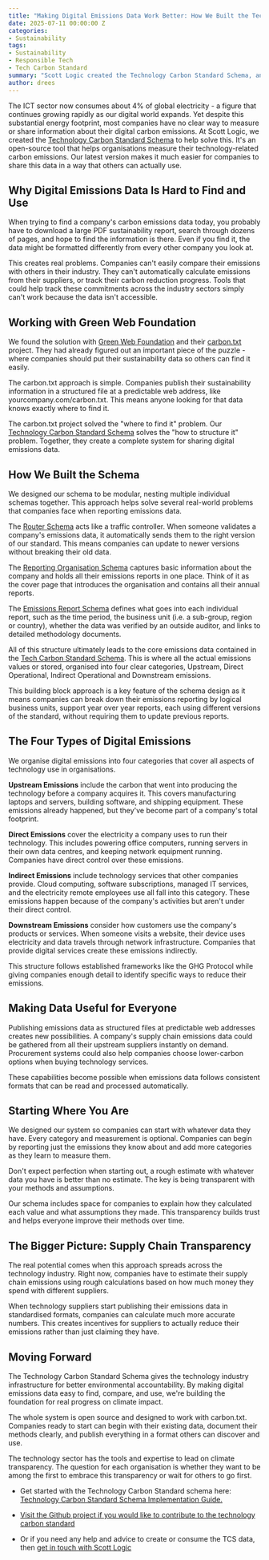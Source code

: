 ```yaml
---
title: "Making Digital Emissions Data Work Better: How We Built the Technology Carbon Standard Schema"
date: 2025-07-11 00:00:00 Z
categories:
- Sustainability
tags:
- Sustainability
- Responsible Tech
- Tech Carbon Standard
summary: "Scott Logic created the Technology Carbon Standard Schema, an open-source tool that helps companies measure and share their digital carbon emissions data. With the ICT sector consuming 4% of global electricity, most organisations lack standardised ways to track their technology-related carbon footprint. The schema provides a structured format for measuring and exchanging this data between companies."
author: drees
---
```


The ICT sector now consumes about 4% of global electricity - a figure that continues growing rapidly as our digital world expands. Yet despite this substantial energy footprint, most companies have no clear way to measure or share information about their digital carbon emissions.
At Scott Logic, we created the [Technology Carbon Standard Schema](https://www.techcarbonstandard.org/schemas/implementation-guide) to help solve this. It's an open-source tool that helps organisations measure their technology-related carbon emissions. Our latest version makes it much easier for companies to share this data in a way that others can actually use.


## Why Digital Emissions Data Is Hard to Find and Use

When trying to find a company's carbon emissions data today, you probably have to download a large PDF sustainability report, search through dozens of pages, and hope to find the information is there. Even if you find it, the data might be formatted differently from every other company you look at.

This creates real problems. Companies can't easily compare their emissions with others in their industry. They can't automatically calculate emissions from their suppliers, or track their carbon reduction progress. Tools that could help track these commitments across the industry sectors simply can't work because the data isn't accessible.


## Working with Green Web Foundation

We found the solution with [Green Web Foundation](https://www.thegreenwebfoundation.org/) and their [carbon.txt](https://carbontxt.org/) project. They had already figured out an important piece of the puzzle - where companies should put their sustainability data so others can find it easily.

The carbon.txt approach is simple. Companies publish their sustainability information in a structured file at a predictable web address, like yourcompany.com/carbon.txt. This means anyone looking for that data knows exactly where to find it.

The carbon.txt project solved the "where to find it" problem. Our [Technology Carbon Standard Schema](https://www.techcarbonstandard.org/schemas/implementation-guide) solves the "how to structure it" problem. Together, they create a complete system for sharing digital emissions data.


## How We Built the Schema

We designed our schema to be modular, nesting multiple individual schemas together. This approach helps solve several real-world problems that companies face when reporting emissions data.

The [Router Schema](https://www.techcarbonstandard.org/schemas/router/) acts like a traffic controller. When someone validates a company's emissions data, it automatically sends them to the right version of our standard. This means companies can update to newer versions without breaking their old data.

The [Reporting Organisation Schema](https://www.techcarbonstandard.org/schemas/reporting-organisation/v0-1-0) captures basic information about the company and holds all their emissions reports in one place. Think of it as the cover page that introduces the organisation and contains all their annual reports.

The [Emissions Report Schema](https://www.techcarbonstandard.org/schemas/emissions-report/v0-0-1) defines what goes into each individual report,  such as the time period, the business unit (i.e. a sub-group, region or country), whether the data was verified by an outside auditor, and links to detailed methodology documents.

All of this structure ultimately leads to the core emissions data contained in the [Tech Carbon Standard Schema](https://www.techcarbonstandard.org/schemas/tech-carbon-standard/v0-0-1). This is where all the actual emissions values or stored, organised into four clear categories, Upstream, Direct Operational, Indirect Operational and Downstream emissions.

This building block approach is a key feature of the schema design as it means companies can break down their emissions reporting by logical business units, support year over year reports,  each using different versions of the standard, without requiring them to update previous reports.


## The Four Types of Digital Emissions

We organise digital emissions into four categories that cover all aspects of technology use in organisations.

**Upstream Emissions** include the carbon that went into producing the technology before a company acquires it. This covers manufacturing laptops and servers, building software, and shipping equipment. These emissions already happened, but they've become part of a company's total footprint.

**Direct Emissions** cover the electricity a company uses to run their technology. This includes powering office computers, running servers in their own data centres, and keeping network equipment running. Companies have direct control over these emissions.

**Indirect Emissions** include technology services that other companies provide. Cloud computing, software subscriptions, managed IT services, and the electricity remote employees use all fall into this category. These emissions happen because of the company's activities but aren't under their direct control.

**Downstream Emissions** consider how customers use the company's products or services. When someone visits a website, their device uses electricity and data travels through network infrastructure. Companies that provide digital services create these emissions indirectly.

This structure follows established frameworks like the GHG Protocol while giving companies enough detail to identify specific ways to reduce their emissions.


## Making Data Useful for Everyone

Publishing emissions data as structured files at predictable web addresses creates new possibilities. A company's supply chain emissions data could be gathered from all their upstream suppliers instantly on demand. Procurement systems could also help companies choose lower-carbon options when buying technology services.

These capabilities become possible when emissions data follows consistent formats that can be read and processed automatically.


## Starting Where You Are

We designed our system so companies can start with whatever data they have. Every category and measurement is optional. Companies can begin by reporting just the emissions they know about and add more categories as they learn to measure them.

Don't expect perfection when starting out, a rough estimate with whatever data you have is better than no estimate. The key is being transparent with your methods and assumptions.

Our schema includes space for companies to explain how they calculated each value and what assumptions they made. This transparency builds trust and helps everyone improve their methods over time.


## The Bigger Picture: Supply Chain Transparency

The real potential comes when this approach spreads across the technology industry. Right now, companies have to estimate their supply chain emissions using rough calculations based on how much money they spend with different suppliers.

When technology suppliers start publishing their emissions data in standardised formats, companies can calculate much more accurate numbers. This creates incentives for suppliers to actually reduce their emissions rather than just claiming they have.


## Moving Forward
The Technology Carbon Standard Schema gives the technology industry infrastructure for better environmental accountability. By making digital emissions data easy to find, compare, and use, we're building the foundation for real progress on climate impact.

The whole system is open source and designed to work with carbon.txt. Companies ready to start can begin with their existing data, document their methods clearly, and publish everything in a format others can discover and use.

The technology sector has the tools and expertise to lead on climate transparency. The question for each organisation is whether they want to be among the first to embrace this transparency or wait for others to go first.

- Get started with the Technology Carbon Standard schema here: [Technology Carbon Standard Schema Implementation Guide.](https://www.techcarbonstandard.org/schemas/implementation-guide)

- [Visit the Github project if you would like to contribute to the technology carbon standard](https://github.com/ScottLogic/Technology-Carbon-Standard)

- Or if you need any help and advice to create or consume the TCS data, then [get in touch with Scott Logic](https://www.scottlogic.com/contact-us)
